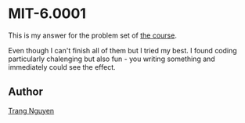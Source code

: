 # MIT-6.0001
This is my answer for the problem set of [the course](https://ocw.mit.edu/courses/electrical-engineering-and-computer-science/6-0001-introduction-to-computer-science-and-programming-in-python-fall-2016/).

Even though I can't finish all of them but I tried my best. I found coding particularly chalenging but also fun - you writing something and immediately could see the effect. 

## Author
[Trang Nguyen](https://trang17.github.io)
